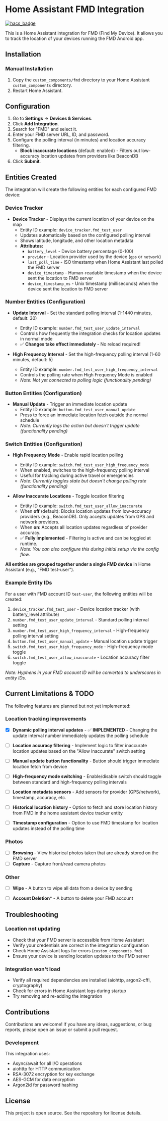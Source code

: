 # Home Assistant FMD Integration

[![hacs_badge](https://img.shields.io/badge/HACS-Default-orange.svg)](https://github.com/hacs/integration)

This is a Home Assistant integration for FMD (Find My Device). It allows you to track the location of your devices running the FMD Android app.

## Installation

### Manual Installation

1.  Copy the `custom_components/fmd` directory to your Home Assistant `custom_components` directory.
2.  Restart Home Assistant.

## Configuration

1.  Go to **Settings** -> **Devices & Services**.
2.  Click **Add Integration**.
3.  Search for "FMD" and select it.
4.  Enter your FMD server URL, ID, and password.
5.  Configure the polling interval (in minutes) and location accuracy filtering.
    - **Block inaccurate locations** (default: enabled) - Filters out low-accuracy location updates from providers like BeaconDB
6.  Click **Submit**.

## Entities Created

The integration will create the following entities for each configured FMD device:

### Device Tracker
- **Device Tracker** - Displays the current location of your device on the map
  - Entity ID example: `device_tracker.fmd_test_user`
  - Updates automatically based on the configured polling interval
  - Shows latitude, longitude, and other location metadata
  - **Attributes:**
    - `battery_level` - Device battery percentage (0-100)
    - `provider` - Location provider used by the device (`gps` or `network`)
    - `last_poll_time` - ISO timestamp when Home Assistant last polled the FMD server
    - `device_timestamp` - Human-readable timestamp when the device sent the location to FMD server
    - `device_timestamp_ms` - Unix timestamp (milliseconds) when the device sent the location to FMD server

### Number Entities (Configuration)
- **Update Interval** - Set the standard polling interval (1-1440 minutes, default: 30)
  - Entity ID example: `number.fmd_test_user_update_interval`
  - Controls how frequently the integration checks for location updates in normal mode
  - ✅ **Changes take effect immediately** - No reload required!

- **High Frequency Interval** - Set the high-frequency polling interval (1-60 minutes, default: 5)
  - Entity ID example: `number.fmd_test_user_high_frequency_interval`
  - Controls the polling rate when High Frequency Mode is enabled
  - _Note: Not yet connected to polling logic (functionality pending)_

### Button Entities (Configuration)
- **Manual Update** - Trigger an immediate location update
  - Entity ID example: `button.fmd_test_user_manual_update`
  - Press to force an immediate location fetch outside the normal schedule
  - _Note: Currently logs the action but doesn't trigger update (functionality pending)_

### Switch Entities (Configuration)
- **High Frequency Mode** - Enable rapid location polling
  - Entity ID example: `switch.fmd_test_user_high_frequency_mode`
  - When enabled, switches to the high-frequency polling interval
  - Useful for tracking during active travel or emergencies
  - _Note: Currently toggles state but doesn't change polling rate (functionality pending)_

- **Allow Inaccurate Locations** - Toggle location filtering
  - Entity ID example: `switch.fmd_test_user_allow_inaccurate`
  - When **off** (default): Blocks location updates from low-accuracy providers (e.g., BeaconDB). Only accepts updates from GPS and network providers.
  - When **on**: Accepts all location updates regardless of provider accuracy.
  - ✅ **Fully implemented** - Filtering is active and can be toggled at runtime.
  - _Note: You can also configure this during initial setup via the config flow._

**All entities are grouped together under a single FMD device** in Home Assistant (e.g., "FMD test-user").

### Example Entity IDs
For a user with FMD account ID `test-user`, the following entities will be created:

1. `device_tracker.fmd_test_user` - Device location tracker (with battery_level attribute)
2. `number.fmd_test_user_update_interval` - Standard polling interval setting
3. `number.fmd_test_user_high_frequency_interval` - High-frequency polling interval setting
4. `button.fmd_test_user_manual_update` - Manual location update trigger
5. `switch.fmd_test_user_high_frequency_mode` - High-frequency mode toggle
6. `switch.fmd_test_user_allow_inaccurate` - Location accuracy filter toggle

_Note: Hyphens in your FMD account ID will be converted to underscores in entity IDs._

## Current Limitations & TODO

The following features are planned but not yet implemented:

### Location tracking improvements
- [x] **Dynamic polling interval updates** - ✅ **IMPLEMENTED** - Changing the update interval number immediately updates the polling schedule
- [ ] **Location accuracy filtering** - Implement logic to filter inaccurate location updates based on the "Allow Inaccurate" switch setting
- [ ] **Manual update button functionality** - Button should trigger immediate location fetch from device
- [ ] **High-frequency mode switching** - Enable/disable switch should toggle between standard and high-frequency polling intervals
- [ ] **Location metadata sensors** - Add sensors for provider (GPS/network), timestamp, accuracy, etc.
- [ ] **Historical location history** - Option to fetch and store location history from FMD in the home assistant device tracker entity
- [ ] **Timestamp configuration** - Option to use FMD timestamp for location updates instead of the polling time


### Photos
- [ ] **Browsing** -  View historical photos taken that are already stored on the FMD server
- [ ] **Capture** - Capture front/read camera photos

### Other
- [ ] **Wipe** - A button to wipe all data from a device by sending
- [ ] **Account Deletion*** - A button to delete your FMD account


## Troubleshooting

### Location not updating
- Check that your FMD server is accessible from Home Assistant
- Verify your credentials are correct in the integration configuration
- Check Home Assistant logs for errors (`custom_components.fmd`)
- Ensure your device is sending location updates to the FMD server

### Integration won't load
- Verify all required dependencies are installed (aiohttp, argon2-cffi, cryptography)
- Check for errors in Home Assistant logs during startup
- Try removing and re-adding the integration

## Contributions

Contributions are welcome! If you have any ideas, suggestions, or bug reports, please open an issue or submit a pull request.

### Development
This integration uses:
- Async/await for all I/O operations
- aiohttp for HTTP communication
- RSA-3072 encryption for key exchange
- AES-GCM for data encryption
- Argon2id for password hashing

## License

This project is open source. See the repository for license details.
